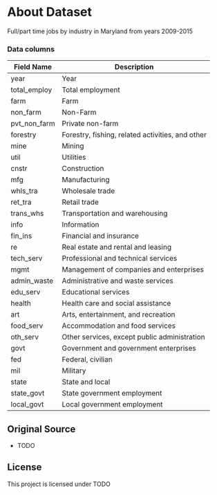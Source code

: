 # About Dataset

Full/part time jobs by industry in Maryland from years 2009-2015

### Data columns

| Field Name   | Description                                      |
| ------------ | ------------------------------------------------ |
| year         | Year                                             |
| total_employ | Total employment                                 |
| farm         | Farm                                             |
| non_farm     | Non-Farm                                         |
| pvt_non_farm | Private non-farm                                 |
| forestry     | Forestry, fishing, related activities, and other |
| mine         | Mining                                           |
| util         | Utilities                                        |
| cnstr        | Construction                                     |
| mfg          | Manufacturing                                    |
| whls_tra     | Wholesale trade                                  |
| ret_tra      | Retail trade                                     |
| trans_whs    | Transportation and warehousing                   |
| info         | Information                                      |
| fin_ins      | Financial and insurance                          |
| re           | Real estate and rental and leasing               |
| tech_serv    | Professional and technical services              |
| mgmt         | Management of companies and enterprises          |
| admin_waste  | Administrative and waste services                |
| edu_serv     | Educational services                             |
| health       | Health care and social assistance                |
| art          | Arts, entertainment, and recreation              |
| food_serv    | Accommodation and food services                  |
| oth_serv     | Other services, except public administration     |
| govt         | Government and government enterprises            |
| fed          | Federal, civilian                                |
| mil          | Military                                         |
| state        | State and local                                  |
| state_govt   | State government employment                      |
| local_govt   | Local government employment                      |

## Original Source

- TODO

## License

This project is licensed under TODO
